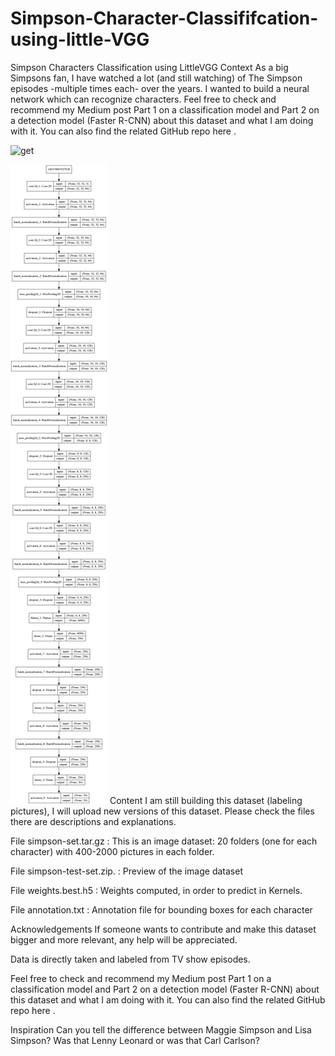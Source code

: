 # Simpson-Character-Classififcation-using-little-VGG
Simpson Characters Classification using LittleVGG 
Context
As a big Simpsons fan, I have watched a lot (and still watching) of The Simpson episodes -multiple times each- over the years. I wanted to build a neural network which can recognize characters. Feel free to check and recommend my Medium post Part 1 on a classification model and Part 2 on a detection model (Faster R-CNN) about this dataset and what I am doing with it. You can also find the related GitHub repo here .


![get](https://assets.foxdcg.com/dpp-uploaded/images/the-simpsons/keyart1.jpg)

![hit](LittleVGG.png)
Content
I am still building this dataset (labeling pictures), I will upload new versions of this dataset. Please check the files there are descriptions and explanations.

File simpson-set.tar.gz : This is an image dataset: 20 folders (one for each character) with 400-2000 pictures in each folder.

File simpson-test-set.zip. : Preview of the image dataset

File weights.best.h5 : Weights computed, in order to predict in Kernels.

File annotation.txt : Annotation file for bounding boxes for each character

Acknowledgements
If someone wants to contribute and make this dataset bigger and more relevant, any help will be appreciated.

Data is directly taken and labeled from TV show episodes.

Feel free to check and recommend my Medium post Part 1 on a classification model and Part 2 on a detection model (Faster R-CNN) about this dataset and what I am doing with it. You can also find the related GitHub repo here .

Inspiration
Can you tell the difference between Maggie Simpson and Lisa Simpson? Was that Lenny Leonard or was that Carl Carlson?
